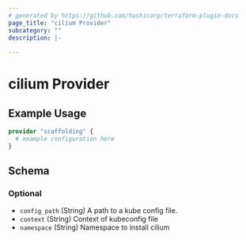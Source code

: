 ```yaml
---
# generated by https://github.com/hashicorp/terraform-plugin-docs
page_title: "cilium Provider"
subcategory: ""
description: |-
  
---
```


# cilium Provider



## Example Usage

```terraform
provider "scaffolding" {
  # example configuration here
}
```

<!-- schema generated by tfplugindocs -->
## Schema

### Optional

- `config_path` (String) A path to a kube config file.
- `context` (String) Context of kubeconfig file
- `namespace` (String) Namespace to install cilium
